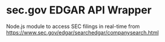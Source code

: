 # sec.gov EDGAR API Wrapper

Node.js module to access SEC filings in real-time from https://www.sec.gov/edgar/searchedgar/companysearch.html
